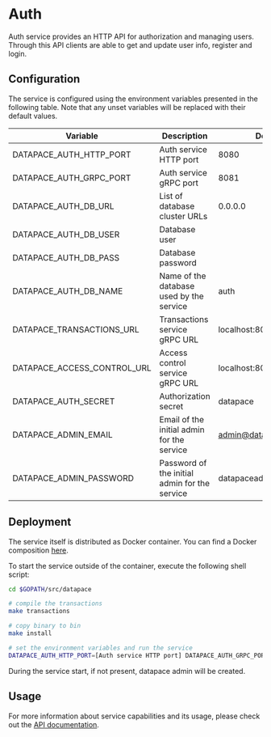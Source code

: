 # Auth

Auth service provides an HTTP API for authorization and managing users.
Through this API clients are able to get and update user info, register and
login.

## Configuration

The service is configured using the environment variables presented in the
following table. Note that any unset variables will be replaced with their
default values.

| Variable                    | Description                                  | Default                  |
|-----------------------------|----------------------------------------------|--------------------------|
| DATAPACE_AUTH_HTTP_PORT     | Auth service HTTP port                       | 8080                     |
| DATAPACE_AUTH_GRPC_PORT     | Auth service gRPC port                       | 8081                     |
| DATAPACE_AUTH_DB_URL        | List of database cluster URLs                | 0.0.0.0                  |
| DATAPACE_AUTH_DB_USER       | Database user                                |                          |
| DATAPACE_AUTH_DB_PASS       | Database password                            |                          |
| DATAPACE_AUTH_DB_NAME       | Name of the database used by the service     | auth                     |
| DATAPACE_TRANSACTIONS_URL   | Transactions service gRPC URL                | localhost:8081           |
| DATAPACE_ACCESS_CONTROL_URL | Access control service gRPC URL              | localhost:8081           |
| DATAPACE_AUTH_SECRET        | Authorization secret                         | datapace                 |
| DATAPACE_ADMIN_EMAIL        | Email of the initial admin for the service   | admin@datapace.localhost |
| DATAPACE_ADMIN_PASSWORD     | Password of the initial admin for the service| datapaceadmin            |

## Deployment

The service itself is distributed as Docker container. You can find a Docker composition
[here](../docker/docker-compose.yml).

To start the service outside of the container, execute the following shell script:

```bash
cd $GOPATH/src/datapace

# compile the transactions
make transactions

# copy binary to bin
make install

# set the environment variables and run the service
DATAPACE_AUTH_HTTP_PORT=[Auth service HTTP port] DATAPACE_AUTH_GRPC_PORT=[Auth service gRPC port] DATAPACE_AUTH_DB_URL=[List of database cluster URLs] DATAPACE_AUTH_DB_USER=[Database user] DATAPACE_AUTH_DB_PASS=[Database password] DATAPACE_AUTH_DB_NAME=[Name of the database used by the service] DATAPACE_TRANSACTIONS_URL=[Transactions service gRPC URL] DATAPACE_ACCESS_CONTROL_URL=[Access control service gRPC URL] DATAPACE_AUTH_SECRET=[Authorization secret] $GOBIN/datapace-auth
```

During the service start, if not present, datapace admin will be created.

## Usage

For more information about service capabilities and its usage, please check out
the [API documentation](swagger.yml).

